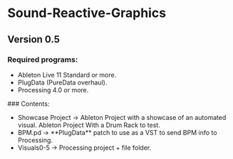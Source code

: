 # Sound-Reactive-Graphics
## Version 0.5
### Required programs:
<ul>
<li>Ableton Live 11 Standard or more.</li>
<li>PlugData (PureData overhaul).</li>
<li>Processing 4.0 or more.</li>
</ul>
### Contents:
<ul>
<li>Showcase Project → Ableton Project with a showcase of an automated visual. Ableton Project With a Drum Rack to test.</li>
<li>BPM.pd → **PlugData** patch to use as a VST to send BPM info to Processing.</li>
<li>Visuals0-5 → Processing project + file folder.</li>
</ul>
